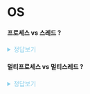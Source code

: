 # OS

#### 프로세스 vs 스레드 ?

<details>
<summary style="color:skyblue">정답보기</summary>
<Blockquote>
<br>

### 프로세스

프로그램을 메모리 상에서 실행중인 작업

Code, Data, Heap, Stack를 할당받는다.

### 스레드

프로세스 안에서 실행되는 여러 흐름의 단위
Stack , PC Register만 따로 할당 받고, 나머지 영역은 서로 공유한다.

</Blockquote>
</details>

#### 멀티프로세스 vs 멀티스레드 ?

<details>
<summary style="color:skyblue">정답보기</summary>
<Blockquote>
<br>

### 멀티프로세스

하나의 컴퓨터에 여러 CPU를 장착하고 -> 하나 이상의 프로세스들을 동시에 처리한다.

장점 : 안전성 ( 메모리 침범 문제를 OS 차원에서 해결한다.)
단점 : 각각 독립된 메모리 영역을 갖고 있어서, 작업량이 많을 수록 오버헤드가 발생하고, Context Switching으로 인한 성능 저하가 발생한다.

### 멀티스레드

하나의 응용 프로그램에서 여러 스레드를 구성해, 각 스레드가 하나의 작업을 처리하는 것.

장점 : 독립적인 프로세스에 비해 공유 메모리만큼의 시간, 자원 손실이 감소.
전역 변수와 정적 변수에 대한 자료 공유 가능.

단점 : 안정성 문제.

</Blockquote>
</details>
